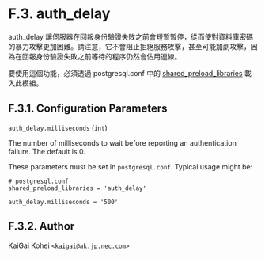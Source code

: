# F.3. auth\_delay

auth\_delay 讓伺服器在回報身份驗證失敗之前會短暫暫停，從而使對資料庫密碼的暴力攻擊更加困難。請注意，它不會阻止拒絕服務攻擊，甚至可能加劇攻擊，因為在回報身份驗證失敗之前等待的程序仍然會佔用連線。

要使用這個功能，必須透過 postgresql.conf 中的 [shared\_preload\_libraries](../../server-administration/server-configuration/client-connection-defaults.md#shared\_preload\_libraries-string) 載入此模組。

## F.3.1. Configuration Parameters

`auth_delay.milliseconds` (`int`)

The number of milliseconds to wait before reporting an authentication failure. The default is 0.

These parameters must be set in `postgresql.conf`. Typical usage might be:

```
# postgresql.conf
shared_preload_libraries = 'auth_delay'

auth_delay.milliseconds = '500'
```

## F.3.2. Author

KaiGai Kohei `<`[`kaigai@ak.jp.nec.com`](mailto:kaigai@ak.jp.nec.com)`>`
